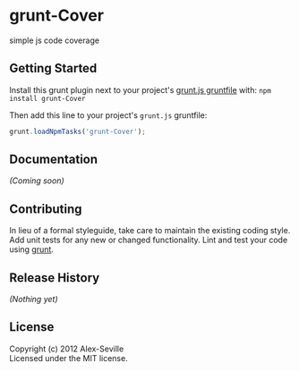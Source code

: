 # grunt-Cover

simple js code coverage

## Getting Started
Install this grunt plugin next to your project's [grunt.js gruntfile][getting_started] with: `npm install grunt-Cover`

Then add this line to your project's `grunt.js` gruntfile:

```javascript
grunt.loadNpmTasks('grunt-Cover');
```

[grunt]: http://gruntjs.com/
[getting_started]: https://github.com/gruntjs/grunt/blob/master/docs/getting_started.md

## Documentation
_(Coming soon)_

## Contributing
In lieu of a formal styleguide, take care to maintain the existing coding style. Add unit tests for any new or changed functionality. Lint and test your code using [grunt][grunt].

## Release History
_(Nothing yet)_

## License
Copyright (c) 2012 Alex-Seville  
Licensed under the MIT license.
